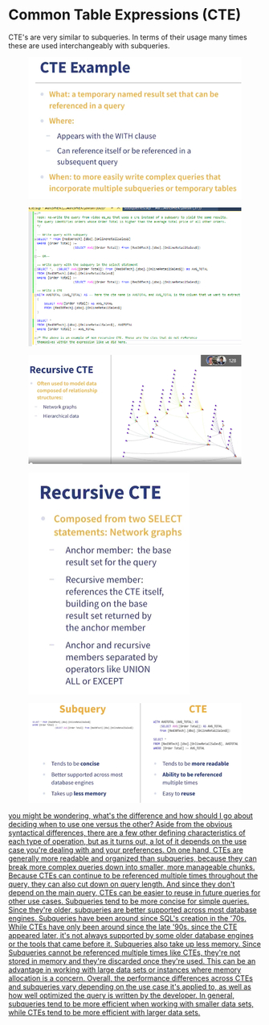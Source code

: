 # Common Table Expressions (CTE)

CTE's are very similar to subqueries. In terms of their usage many times these are used interchangeably with subqueries.

<figure><img src="../.gitbook/assets/image (52) (1).png" alt=""><figcaption></figcaption></figure>

<figure><img src="../.gitbook/assets/image (54) (1).png" alt=""><figcaption></figcaption></figure>

<figure><img src="../.gitbook/assets/image (53) (1).png" alt=""><figcaption></figcaption></figure>

<figure><img src="../.gitbook/assets/image (56) (1).png" alt=""><figcaption></figcaption></figure>

<figure><img src="../.gitbook/assets/image (57) (1).png" alt=""><figcaption></figcaption></figure>

[you might be wondering, what's the difference ](https://www.linkedin.com/learning/top-five-things-to-know-in-advanced-sql/difference-between-a-cte-and-a-subquery?autoSkip=true\&contextUrn=urn%3Ali%3AlyndaLearningPath%3A5ee163f0498efe0ef0dfd87c\&resume=false)[and how should I go about deciding when to use ](https://www.linkedin.com/learning/top-five-things-to-know-in-advanced-sql/difference-between-a-cte-and-a-subquery?autoSkip=true\&contextUrn=urn%3Ali%3AlyndaLearningPath%3A5ee163f0498efe0ef0dfd87c\&resume=false)[one versus the other? ](https://www.linkedin.com/learning/top-five-things-to-know-in-advanced-sql/difference-between-a-cte-and-a-subquery?autoSkip=true\&contextUrn=urn%3Ali%3AlyndaLearningPath%3A5ee163f0498efe0ef0dfd87c\&resume=false)[Aside from the obvious syntactical differences, ](https://www.linkedin.com/learning/top-five-things-to-know-in-advanced-sql/difference-between-a-cte-and-a-subquery?autoSkip=true\&contextUrn=urn%3Ali%3AlyndaLearningPath%3A5ee163f0498efe0ef0dfd87c\&resume=false)[there are a few other defining characteristics ](https://www.linkedin.com/learning/top-five-things-to-know-in-advanced-sql/difference-between-a-cte-and-a-subquery?autoSkip=true\&contextUrn=urn%3Ali%3AlyndaLearningPath%3A5ee163f0498efe0ef0dfd87c\&resume=false)[of each type of operation, but as it turns out, ](https://www.linkedin.com/learning/top-five-things-to-know-in-advanced-sql/difference-between-a-cte-and-a-subquery?autoSkip=true\&contextUrn=urn%3Ali%3AlyndaLearningPath%3A5ee163f0498efe0ef0dfd87c\&resume=false)[a lot of it depends on the use case you're dealing with ](https://www.linkedin.com/learning/top-five-things-to-know-in-advanced-sql/difference-between-a-cte-and-a-subquery?autoSkip=true\&contextUrn=urn%3Ali%3AlyndaLearningPath%3A5ee163f0498efe0ef0dfd87c\&resume=false)[and your preferences. ](https://www.linkedin.com/learning/top-five-things-to-know-in-advanced-sql/difference-between-a-cte-and-a-subquery?autoSkip=true\&contextUrn=urn%3Ali%3AlyndaLearningPath%3A5ee163f0498efe0ef0dfd87c\&resume=false)[On one hand, CTEs are generally more readable ](https://www.linkedin.com/learning/top-five-things-to-know-in-advanced-sql/difference-between-a-cte-and-a-subquery?autoSkip=true\&contextUrn=urn%3Ali%3AlyndaLearningPath%3A5ee163f0498efe0ef0dfd87c\&resume=false)[and organized than subqueries, ](https://www.linkedin.com/learning/top-five-things-to-know-in-advanced-sql/difference-between-a-cte-and-a-subquery?autoSkip=true\&contextUrn=urn%3Ali%3AlyndaLearningPath%3A5ee163f0498efe0ef0dfd87c\&resume=false)[because they can break more complex queries ](https://www.linkedin.com/learning/top-five-things-to-know-in-advanced-sql/difference-between-a-cte-and-a-subquery?autoSkip=true\&contextUrn=urn%3Ali%3AlyndaLearningPath%3A5ee163f0498efe0ef0dfd87c\&resume=false)[down into smaller, more manageable chunks. ](https://www.linkedin.com/learning/top-five-things-to-know-in-advanced-sql/difference-between-a-cte-and-a-subquery?autoSkip=true\&contextUrn=urn%3Ali%3AlyndaLearningPath%3A5ee163f0498efe0ef0dfd87c\&resume=false)[Because CTEs can continue to be referenced multiple times ](https://www.linkedin.com/learning/top-five-things-to-know-in-advanced-sql/difference-between-a-cte-and-a-subquery?autoSkip=true\&contextUrn=urn%3Ali%3AlyndaLearningPath%3A5ee163f0498efe0ef0dfd87c\&resume=false)[throughout the query, ](https://www.linkedin.com/learning/top-five-things-to-know-in-advanced-sql/difference-between-a-cte-and-a-subquery?autoSkip=true\&contextUrn=urn%3Ali%3AlyndaLearningPath%3A5ee163f0498efe0ef0dfd87c\&resume=false)[they can also cut down on query length. ](https://www.linkedin.com/learning/top-five-things-to-know-in-advanced-sql/difference-between-a-cte-and-a-subquery?autoSkip=true\&contextUrn=urn%3Ali%3AlyndaLearningPath%3A5ee163f0498efe0ef0dfd87c\&resume=false)[And since they don't depend on the main query, ](https://www.linkedin.com/learning/top-five-things-to-know-in-advanced-sql/difference-between-a-cte-and-a-subquery?autoSkip=true\&contextUrn=urn%3Ali%3AlyndaLearningPath%3A5ee163f0498efe0ef0dfd87c\&resume=false)[CTEs can be easier to reuse in future queries ](https://www.linkedin.com/learning/top-five-things-to-know-in-advanced-sql/difference-between-a-cte-and-a-subquery?autoSkip=true\&contextUrn=urn%3Ali%3AlyndaLearningPath%3A5ee163f0498efe0ef0dfd87c\&resume=false)[for other use cases. ](https://www.linkedin.com/learning/top-five-things-to-know-in-advanced-sql/difference-between-a-cte-and-a-subquery?autoSkip=true\&contextUrn=urn%3Ali%3AlyndaLearningPath%3A5ee163f0498efe0ef0dfd87c\&resume=false)[Subqueries tend to be more concise for simple queries. ](https://www.linkedin.com/learning/top-five-things-to-know-in-advanced-sql/difference-between-a-cte-and-a-subquery?autoSkip=true\&contextUrn=urn%3Ali%3AlyndaLearningPath%3A5ee163f0498efe0ef0dfd87c\&resume=false)[Since they're older, subqueries are better supported ](https://www.linkedin.com/learning/top-five-things-to-know-in-advanced-sql/difference-between-a-cte-and-a-subquery?autoSkip=true\&contextUrn=urn%3Ali%3AlyndaLearningPath%3A5ee163f0498efe0ef0dfd87c\&resume=false)[across most database engines. ](https://www.linkedin.com/learning/top-five-things-to-know-in-advanced-sql/difference-between-a-cte-and-a-subquery?autoSkip=true\&contextUrn=urn%3Ali%3AlyndaLearningPath%3A5ee163f0498efe0ef0dfd87c\&resume=false)[Subqueries have been around since SQL's creation ](https://www.linkedin.com/learning/top-five-things-to-know-in-advanced-sql/difference-between-a-cte-and-a-subquery?autoSkip=true\&contextUrn=urn%3Ali%3AlyndaLearningPath%3A5ee163f0498efe0ef0dfd87c\&resume=false)[in the '70s. ](https://www.linkedin.com/learning/top-five-things-to-know-in-advanced-sql/difference-between-a-cte-and-a-subquery?autoSkip=true\&contextUrn=urn%3Ali%3AlyndaLearningPath%3A5ee163f0498efe0ef0dfd87c\&resume=false)[While CTEs have only been around since the late '90s. ](https://www.linkedin.com/learning/top-five-things-to-know-in-advanced-sql/difference-between-a-cte-and-a-subquery?autoSkip=true\&contextUrn=urn%3Ali%3AlyndaLearningPath%3A5ee163f0498efe0ef0dfd87c\&resume=false)[since the CTE appeared later, ](https://www.linkedin.com/learning/top-five-things-to-know-in-advanced-sql/difference-between-a-cte-and-a-subquery?autoSkip=true\&contextUrn=urn%3Ali%3AlyndaLearningPath%3A5ee163f0498efe0ef0dfd87c\&resume=false)[it's not always supported by some older database engines ](https://www.linkedin.com/learning/top-five-things-to-know-in-advanced-sql/difference-between-a-cte-and-a-subquery?autoSkip=true\&contextUrn=urn%3Ali%3AlyndaLearningPath%3A5ee163f0498efe0ef0dfd87c\&resume=false)[or the tools that came before it. ](https://www.linkedin.com/learning/top-five-things-to-know-in-advanced-sql/difference-between-a-cte-and-a-subquery?autoSkip=true\&contextUrn=urn%3Ali%3AlyndaLearningPath%3A5ee163f0498efe0ef0dfd87c\&resume=false)[Subqueries also take up less memory. ](https://www.linkedin.com/learning/top-five-things-to-know-in-advanced-sql/difference-between-a-cte-and-a-subquery?autoSkip=true\&contextUrn=urn%3Ali%3AlyndaLearningPath%3A5ee163f0498efe0ef0dfd87c\&resume=false)[Since Subqueries cannot be referenced ](https://www.linkedin.com/learning/top-five-things-to-know-in-advanced-sql/difference-between-a-cte-and-a-subquery?autoSkip=true\&contextUrn=urn%3Ali%3AlyndaLearningPath%3A5ee163f0498efe0ef0dfd87c\&resume=false)[multiple times like CTEs, they're not stored in memory ](https://www.linkedin.com/learning/top-five-things-to-know-in-advanced-sql/difference-between-a-cte-and-a-subquery?autoSkip=true\&contextUrn=urn%3Ali%3AlyndaLearningPath%3A5ee163f0498efe0ef0dfd87c\&resume=false)[and they're discarded once they're used. ](https://www.linkedin.com/learning/top-five-things-to-know-in-advanced-sql/difference-between-a-cte-and-a-subquery?autoSkip=true\&contextUrn=urn%3Ali%3AlyndaLearningPath%3A5ee163f0498efe0ef0dfd87c\&resume=false)[This can be an advantage in working with large data sets ](https://www.linkedin.com/learning/top-five-things-to-know-in-advanced-sql/difference-between-a-cte-and-a-subquery?autoSkip=true\&contextUrn=urn%3Ali%3AlyndaLearningPath%3A5ee163f0498efe0ef0dfd87c\&resume=false)[or instances where memory allocation is a concern. ](https://www.linkedin.com/learning/top-five-things-to-know-in-advanced-sql/difference-between-a-cte-and-a-subquery?autoSkip=true\&contextUrn=urn%3Ali%3AlyndaLearningPath%3A5ee163f0498efe0ef0dfd87c\&resume=false)[Overall, the performance differences ](https://www.linkedin.com/learning/top-five-things-to-know-in-advanced-sql/difference-between-a-cte-and-a-subquery?autoSkip=true\&contextUrn=urn%3Ali%3AlyndaLearningPath%3A5ee163f0498efe0ef0dfd87c\&resume=false)[across CTEs and subqueries vary depending on the use case ](https://www.linkedin.com/learning/top-five-things-to-know-in-advanced-sql/difference-between-a-cte-and-a-subquery?autoSkip=true\&contextUrn=urn%3Ali%3AlyndaLearningPath%3A5ee163f0498efe0ef0dfd87c\&resume=false)[it's applied to, ](https://www.linkedin.com/learning/top-five-things-to-know-in-advanced-sql/difference-between-a-cte-and-a-subquery?autoSkip=true\&contextUrn=urn%3Ali%3AlyndaLearningPath%3A5ee163f0498efe0ef0dfd87c\&resume=false)[as well as how well optimized ](https://www.linkedin.com/learning/top-five-things-to-know-in-advanced-sql/difference-between-a-cte-and-a-subquery?autoSkip=true\&contextUrn=urn%3Ali%3AlyndaLearningPath%3A5ee163f0498efe0ef0dfd87c\&resume=false)[the query is written by the developer. ](https://www.linkedin.com/learning/top-five-things-to-know-in-advanced-sql/difference-between-a-cte-and-a-subquery?autoSkip=true\&contextUrn=urn%3Ali%3AlyndaLearningPath%3A5ee163f0498efe0ef0dfd87c\&resume=false)[In general, subqueries tend to be more efficient ](https://www.linkedin.com/learning/top-five-things-to-know-in-advanced-sql/difference-between-a-cte-and-a-subquery?autoSkip=true\&contextUrn=urn%3Ali%3AlyndaLearningPath%3A5ee163f0498efe0ef0dfd87c\&resume=false)[when working with smaller data sets, ](https://www.linkedin.com/learning/top-five-things-to-know-in-advanced-sql/difference-between-a-cte-and-a-subquery?autoSkip=true\&contextUrn=urn%3Ali%3AlyndaLearningPath%3A5ee163f0498efe0ef0dfd87c\&resume=false)[while CTEs tend to be more efficient with larger data sets. ](https://www.linkedin.com/learning/top-five-things-to-know-in-advanced-sql/difference-between-a-cte-and-a-subquery?autoSkip=true\&contextUrn=urn%3Ali%3AlyndaLearningPath%3A5ee163f0498efe0ef0dfd87c\&resume=false)
